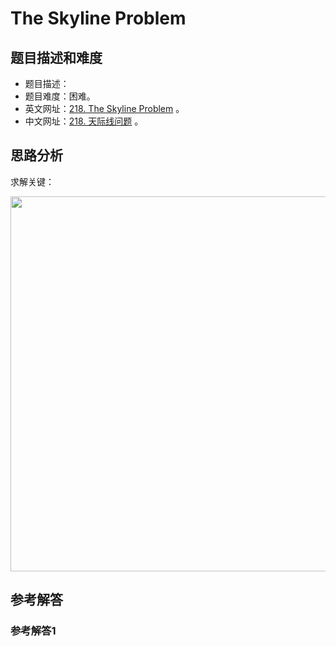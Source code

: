 # The Skyline Problem

## 题目描述和难度
+ 题目描述：
+ 题目难度：困难。
+ 英文网址：[218. The Skyline Problem](https://leetcode.com/problems/the-skyline-problem/description/)  。
+ 中文网址：[218. 天际线问题](https://leetcode-cn.com/problems/the-skyline-problem/description/)  。
## 思路分析
求解关键：

<img src="https://liweiwei1419.github.io/images/leetcode-solution/" width="600">

## 参考解答
### 参考解答1

```java

```